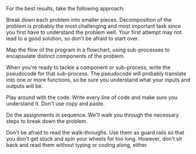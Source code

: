 For the best results, take the following approach:

Break down each problem into smaller pieces. Decomposition of the problem is probably the most challenging and most important task since you first have to understand the problem well. Your first attempt may not lead to a good solution, so don't be afraid to start over.

Map the flow of the program in a flowchart, using sub-processes to encapsulate distinct components of the problem.

When you're ready to tackle a component or sub-process, write the pseudocode for that sub-process. The pseudocode will probably translate into one or more functions, so be sure you understand what your inputs and outputs will be.

Play around with the code. Write every line of code and make sure you understand it. Don't use copy and paste.

Do the assignments in sequence. We'll walk you through the necessary steps to break down the problem.

Don't be afraid to read the walk-throughs. Use them as guard rails so that you don't get stuck and spin your wheels for too long. However, don't sit back and read them without typing or coding along, either.
